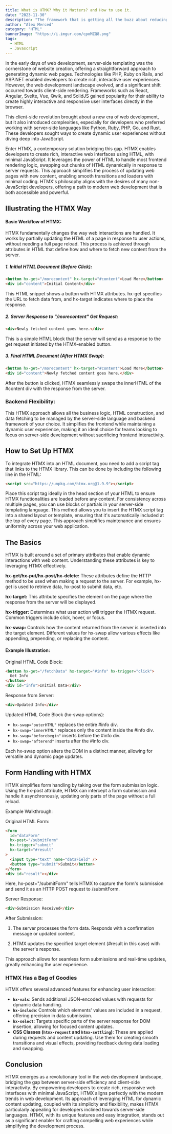 ```yaml
---
title: What is HTMX? Why it Matters? and How to use it.
date: "2023-11-30"
description: "The framework that is getting all the buzz about reducing the javascript you need to write"
author: "Alex Merced"
category: "HTML"
bannerImage: "https://i.imgur.com/cpoMZQ8.png"
tags:
  - HTML
  - Javascript
---
```


In the early days of web development, server-side templating was the cornerstone of website creation, offering a straightforward approach to generating dynamic web pages. Technologies like PHP, Ruby on Rails, and ASP.NET enabled developers to create rich, interactive user experiences. However, the web development landscape evolved, and a significant shift occurred towards client-side rendering. Frameworks such as React, Angular, Svelte, Vue, Qwik, and SolidJS gained popularity for their ability to create highly interactive and responsive user interfaces directly in the browser.

This client-side revolution brought about a new era of web development, but it also introduced complexities, especially for developers who preferred working with server-side languages like Python, Ruby, PHP, Go, and Rust. These developers sought ways to create dynamic user experiences without diving deep into JavaScript.

Enter HTMX, a contemporary solution bridging this gap. HTMX enables developers to create rich, interactive web interfaces using HTML, with minimal JavaScript. It leverages the power of HTML to handle most frontend rendering logic, swapping out chunks of HTML dynamically in response to server requests. This approach simplifies the process of updating web pages with new content, enabling smooth transitions and loaders with minimal coding. HTMX's philosophy aligns with the desires of many non-JavaScript developers, offering a path to modern web development that is both accessible and powerful.

## Illustrating the HTMX Way

#### Basic Workflow of HTMX:

HTMX fundamentally changes the way web interactions are handled. It works by partially updating the HTML of a page in response to user actions, without needing a full page reload. This process is achieved through attributes in HTML that define how and where to fetch new content from the server.

##### 1. Initial HTML Document (Before Click):

```html
<button hx-get="/morecontent" hx-target="#content">Load More</button>
<div id="content">Initial Content</div>
```

This HTML snippet shows a button with HTMX attributes. hx-get specifies the URL to fetch data from, and hx-target indicates where to place the response.

##### 2. Server Response to "/morecontent" Get Request:

```html
<div>Newly fetched content goes here.</div>
```

This is a simple HTML block that the server will send as a response to the get request initiated by the HTMX-enabled button.

##### 3. Final HTML Document (After HTMX Swap):

```html
<button hx-get="/morecontent" hx-target="#content">Load More</button>
<div id="content">Newly fetched content goes here.</div>
```

After the button is clicked, HTMX seamlessly swaps the innerHTML of the #content div with the response from the server.

### Backend Flexibility:

This HTMX approach allows all the business logic, HTML construction, and data fetching to be managed by the server-side language and backend framework of your choice. It simplifies the frontend while maintaining a dynamic user experience, making it an ideal choice for teams looking to focus on server-side development without sacrificing frontend interactivity.

## How to Set Up HTMX

To integrate HTMX into an HTML document, you need to add a script tag that links to the HTMX library. This can be done by including the following line in the HTML:

```html
<script src="https://unpkg.com/htmx.org@1.9.9"></script>
```

Place this script tag ideally in the head section of your HTML to ensure HTMX functionalities are loaded before any content. For consistency across multiple pages, you can use blocks or partials in your server-side templating language. This method allows you to insert the HTMX script tag into a shared layout or template, ensuring that it's automatically included at the top of every page. This approach simplifies maintenance and ensures uniformity across your web application.

## The Basics

HTMX is built around a set of primary attributes that enable dynamic interactions with web content. Understanding these attributes is key to leveraging HTMX effectively.

**hx-get/hx-put/hx-post/hx-delete:** These attributes define the HTTP method to be used when making a request to the server. For example, hx-get is used to retrieve data, hx-post to submit data, etc.

**hx-target:** This attribute specifies the element on the page where the response from the server will be displayed.

**hx-trigger:** Determines what user action will trigger the HTMX request. Common triggers include click, hover, or focus.

**hx-swap:** Controls how the content returned from the server is inserted into the target element. Different values for hx-swap allow various effects like appending, prepending, or replacing the content.

#### Example Illustration:

Original HTML Code Block:

```html
<button hx-get="/fetchData" hx-target="#info" hx-trigger="click">
  Get Info
</button>
<div id="info">Initial Data</div>
```

Response from Server:

```html
<div>Updated Info</div>
```

Updated HTML Code Block (hx-swap options):

- `hx-swap="outerHTML"` replaces the entire #info div.
- `hx-swap="innerHTML"` replaces only the content inside the #info div.
- `hx-swap="beforebegin"` inserts before the #info div.
- `hx-swap="afterend"` inserts after the #info div.

Each hx-swap option alters the DOM in a distinct manner, allowing for versatile and dynamic page updates.

## Form Handling with HTMX

HTMX simplifies form handling by taking over the form submission logic. Using the hx-post attribute, HTMX can intercept a form submission and handle it asynchronously, updating only parts of the page without a full reload.

Example Walkthrough:

Original HTML Form:

```html
<form
  id="dataForm"
  hx-post="/submitForm"
  hx-trigger="submit"
  hx-target="#result"
>
  <input type="text" name="dataField" />
  <button type="submit">Submit</button>
</form>
<div id="result"></div>
```

Here, hx-post="/submitForm" tells HTMX to capture the form's submission and send it as an HTTP POST request to /submitForm.

Server Response:

```html
<div>Submission Received</div>
```

After Submission:

1. The server processes the form data.
   Responds with a confirmation message or updated content.

1. HTMX updates the specified target element (#result in this case) with the server's response.

This approach allows for seamless form submissions and real-time updates, greatly enhancing the user experience.

### HTMX Has a Bag of Goodies

HTMX offers several advanced features for enhancing user interaction:

- **`hx-vals`**: Sends additional JSON-encoded values with requests for dynamic data handling.
- **`hx-include`**: Controls which elements' values are included in a request, offering precision in data submission.
- **`hx-select`**: Targets specific parts of the server response for DOM insertion, allowing for focused content updates.
- **CSS Classes (`htmx-request` and `htmx-settling`)**: These are applied during requests and content updating. Use them for creating smooth transitions and visual effects, providing feedback during data loading and swapping.

## Conclusion

HTMX emerges as a revolutionary tool in the web development landscape, bridging the gap between server-side efficiency and client-side interactivity. By empowering developers to create rich, responsive web interfaces with minimal JavaScript, HTMX aligns perfectly with the modern trends in web development. Its approach of leveraging HTML for dynamic content updating, coupled with its simplicity and flexibility, makes HTMX particularly appealing for developers inclined towards server-side languages. HTMX, with its unique features and easy integration, stands out as a significant enabler for crafting compelling web experiences while simplifying the development process.
